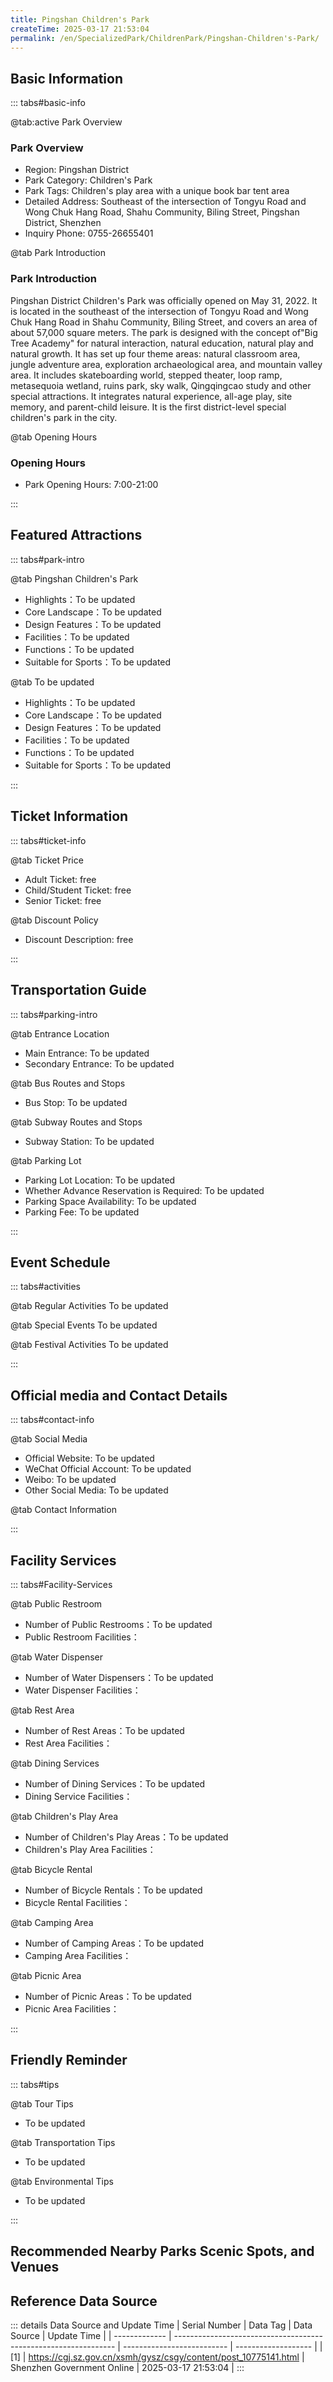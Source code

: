 ```yaml
---
title: Pingshan Children's Park
createTime: 2025-03-17 21:53:04
permalink: /en/SpecializedPark/ChildrenPark/Pingshan-Children's-Park/
---
```



<script setup>
import ImageSwiper from '/.vuepress/theme/components/ImageSwiper.vue'
// 轮播图数据
const swiperItems = [
    {
                link: 'https://cgj.sz.gov.cn/img/4/4005/4005915/10775141.png',
                title: 'Pingshan Childrens Park',
                description: '',
                author: 'Shenzhen Government Online',
                date: '2025/03/17'
                },
  {
                link: 'https://cgj.sz.gov.cn/img/4/4005/4005915/10775141.png',
                title: 'Pingshan Childrens Park',
                description: '',
                author: 'Shenzhen Government Online',
                date: '2025/03/17'
                }
]
// 配置项
const swiperConfig = {
  height: 500,
  showInfo: true
}
</script>
<!-- 轮播图组件 -->
<ImageSwiper :items="swiperItems" :config="swiperConfig" />



## Basic Information

::: tabs#basic-info

@tab:active Park Overview
### Park Overview
- Region: Pingshan District
- Park Category: Children's Park
- Park Tags: Children's play area with a unique book bar tent area
- Detailed Address: Southeast of the intersection of Tongyu Road and Wong Chuk Hang Road, Shahu Community, Biling Street, Pingshan District, Shenzhen
- Inquiry Phone: 0755-26655401

@tab Park Introduction
### Park Introduction
 Pingshan District Children's Park was officially opened on May 31, 2022. It is located in the southeast of the intersection of Tongyu Road and Wong Chuk Hang Road in Shahu Community, Biling Street, and covers an area of about 57,000 square meters. The park is designed with the concept of"Big Tree Academy" for natural interaction, natural education, natural play and natural growth. It has set up four theme areas: natural classroom area, jungle adventure area, exploration archaeological area, and mountain valley area. It includes skateboarding world, stepped theater, loop ramp, metasequoia wetland, ruins park, sky walk, Qingqingcao study and other special attractions. It integrates natural experience, all-age play, site memory, and parent-child leisure. It is the first district-level special children's park in the city.

@tab Opening Hours
### Opening Hours
- Park Opening Hours: 7:00-21:00

:::

## Featured Attractions

::: tabs#park-intro

@tab Pingshan Children's Park
<ImageCard
image="https://cgj.sz.gov.cn/images/index20230710_1.png"
    title="Pingshan Children's Park"
    description="The construction of Pingshan Children's Park has four highlights: First, native tree species and natural ecology. In accordance with the principles of original ecology, close to nature, and less tree relocation, the park completely retains the original lychee forest within the construction scope, and through the bottom vegetation combing, supplemented by balance beams and other facilities, it creates a parent-child play space under the forest for children to play, rest, and climb. Second, it is based on the terrain and adapted to local conditions. The park adheres to the concept of respecting and protecting nature, fully utilizes the original topography and mountain resources of the site, and preserves the original natural mountain features and plant community diversity to the maximum extent. It also cleverly integrates the natural topography with children's amusement facilities, and makes up for the height difference through stepped platforms and aerial corridors. At the same time, ladders, zip lines and other amusement facilities are set up using the height difference. The third is natural power and wild fun exploration. The park is mainly based on natural interaction, with 20 non-powered game equipment such as branch forest secrets, wonderful slides, desert ladders, dynamic castles, fun crawling nets, and water power parks, so that the 'unplugged' childhood is still full of power, reducing children's dependence on finished products and electric equipment, allowing children to experience and learn about nature in play, stimulate creativity, imagination and cooperation in exploration, and increase parent-child interaction. Fourth, the functions are complex and co-built and shared. "
    date=""
    author="Shenzhen Government Online"
/>


- Highlights：To be updated
- Core Landscape：To be updated
- Design Features：To be updated
- Facilities：To be updated
- Functions：To be updated
- Suitable for Sports：To be updated

@tab To be updated
<ImageCard
image="https://cgj.sz.gov.cn/images/index20230710_1.png"
    title="Pingshan Children's Park"
    description="The construction of Pingshan Children's Park has four highlights: First, native tree species and natural ecology. In accordance with the principles of original ecology, close to nature, and less tree relocation, the park completely retains the original lychee forest within the construction scope, and through the bottom vegetation combing, supplemented by balance beams and other facilities, it creates a parent-child play space under the forest for children to play, rest, and climb. Second, it is based on the terrain and adapted to local conditions. The park adheres to the concept of respecting and protecting nature, fully utilizes the original topography and mountain resources of the site, and preserves the original natural mountain features and plant community diversity to the maximum extent. It also cleverly integrates the natural topography with children's amusement facilities, and makes up for the height difference through stepped platforms and aerial corridors. At the same time, ladders, zip lines and other amusement facilities are set up using the height difference. The third is natural power and wild fun exploration. The park is mainly based on natural interaction, with 20 non-powered game equipment such as branch forest secrets, wonderful slides, desert ladders, dynamic castles, fun crawling nets, and water power parks, so that the 'unplugged' childhood is still full of power, reducing children's dependence on finished products and electric equipment, allowing children to experience and learn about nature in play, stimulate creativity, imagination and cooperation in exploration, and increase parent-child interaction. Fourth, the functions are complex and co-built and shared. "
    date=""
    author="Shenzhen Government Online"
/>


- Highlights：To be updated
- Core Landscape：To be updated
- Design Features：To be updated
- Facilities：To be updated
- Functions：To be updated
- Suitable for Sports：To be updated

:::

## Ticket Information

::: tabs#ticket-info

@tab Ticket Price
- Adult Ticket: free
- Child/Student Ticket: free
- Senior Ticket: free

@tab Discount Policy
- Discount Description: free

:::

## Transportation Guide

::: tabs#parking-intro

@tab Entrance Location
- Main Entrance: To be updated
- Secondary Entrance: To be updated

@tab Bus Routes and Stops
- Bus Stop: To be updated

@tab Subway Routes and Stops
- Subway Station: To be updated

@tab Parking Lot
- Parking Lot Location: To be updated
- Whether Advance Reservation is Required: To be updated
- Parking Space Availability: To be updated
- Parking Fee: To be updated

:::

## Event Schedule

::: tabs#activities

@tab Regular Activities
To be updated

@tab Special Events
To be updated

@tab Festival Activities
To be updated

:::

## Official media and Contact Details

::: tabs#contact-info

@tab Social Media
- Official Website: To be updated
- WeChat Official Account: To be updated
- Weibo: To be updated
- Other Social Media: To be updated

@tab Contact Information

:::

## Facility Services

::: tabs#Facility-Services

@tab Public Restroom
- Number of Public Restrooms：To be updated
- Public Restroom Facilities：

@tab Water Dispenser
- Number of Water Dispensers：To be updated
- Water Dispenser Facilities：

@tab Rest Area
- Number of Rest Areas：To be updated
- Rest Area Facilities：

@tab Dining Services
- Number of Dining Services：To be updated
- Dining Service Facilities：

@tab Children's Play Area
- Number of Children's Play Areas：To be updated
- Children's Play Area Facilities：

@tab Bicycle Rental
- Number of Bicycle Rentals：To be updated
- Bicycle Rental Facilities：

@tab Camping Area
- Number of Camping Areas：To be updated
- Camping Area Facilities：

@tab Picnic Area
- Number of Picnic Areas：To be updated
- Picnic Area Facilities：

:::

## Friendly Reminder

::: tabs#tips

@tab Tour Tips
- To be updated

@tab Transportation Tips
- To be updated

@tab Environmental Tips
- To be updated

:::

## Recommended Nearby Parks Scenic Spots, and Venues

<CardGrid>
  <ImageCard
        image="https://cgj.sz.gov.cn/img/4/4005/4005922/10775144.jpg"
        title="Binhai Cultural Park"
        description="Park Introduction The Binhai Cultural Park is divided into three major areas: the central cultural theme, the eastern art theme, and the western sports theme. T"
        href="/en/ComprehensivePark/Binhai-Cultural-Park/"
        author="Shenzhen Government Online"
        date="2025/01/02"
      />
      <ImageCard
        image="https://cgj.sz.gov.cn/img/4/4005/4005922/10775144.jpg"
        title="Binhai Cultural Park"
        description="Park Introduction The Binhai Cultural Park is divided into three major areas: the central cultural theme, the eastern art theme, and the western sports theme. T"
        href="/en/ComprehensivePark/Binhai-Cultural-Park/"
        author="Shenzhen Government Online"
        date="2025/01/02"
      />
    </CardGrid>


## Reference Data Source

::: details Data Source and Update Time
| Serial Number | Data Tag                                                        | Data Source                | Update Time         |
| ------------- | --------------------------------------------------------------- | -------------------------- | ------------------- |
| [1]           | https://cgj.sz.gov.cn/xsmh/gysz/csgy/content/post_10775141.html | Shenzhen Government Online | 2025-03-17 21:53:04 |
:::

